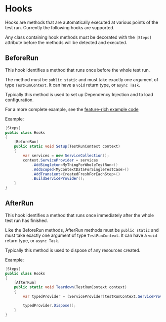 # Hooks

Hooks are methods that are automatically executed at various points of the test run.  Currently the following hooks are supported.

Any class containing hook methods must be decorated with the `[Steps]` attribute before the methods will be detected and executed.

## BeforeRun

This hook identifies a method that runs once before the whole test run.

The method must be `public static` and must take exactly one argument of type `TestRunContext`.  It can have a `void` return type, or `async Task`.

Typically this method is used to set up Dependency Injection and to load configuration.

For a more complete example, see the [feature-rich example code](https://github.com/GivePenny/GherkinSpec.ComplexExample)

Example:

```csharp
[Steps]
public class Hooks
{
    [BeforeRun]
    public static void Setup(TestRunContext context)
    {
        var services = new ServiceCollection();
        context.ServiceProvider = services
            .AddSingleton<MyThingForWholeTestRun>()
            .AddScoped<MyContextDataForSingleTestCase>()
            .AddTransient<CreatedFreshForEachStep>()
            .BuildServiceProvider();
    }
}
```

## AfterRun

This hook identifies a method that runs once immediately after the whole test run has finished.

Like the BeforeRun methods, AfterRun methods must be `public static` and must take exactly one argument of type `TestRunContext`.  It can have a `void` return type, or `async Task`.

Typically this method is used to dispose of any resources created.

Example:

```csharp
[Steps]
public class Hooks
{
    [AfterRun]
    public static void Teardown(TestRunContext context)
    {
        var typedProvider = (ServiceProvider)testRunContext.ServiceProvider;

        typedProvider.Dispose();
    }
}
```
